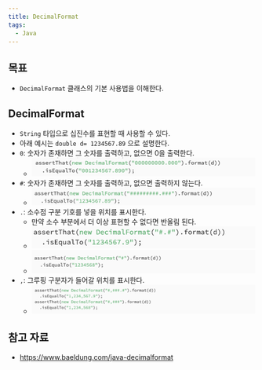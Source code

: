 ```yaml
---
title: DecimalFormat
tags:
  - Java
---
```

## 목표

- `DecimalFormat` 클래스의 기본 사용법을 이해한다.

## DecimalFormat

- `String` 타입으로 십진수를 표현할 때 사용할 수 있다.
- 아래 예시는 `double d= 1234567.89` 으로 설명한다.
- `0`: 숫자가 존재하면 그 숫자를 출력하고, 없으면 0을 출력한다.
	- ![](assets/Pasted%20image%2020241002201334.png)
- `#`: 숫자가 존재하면 그 숫자를 출력하고, 없으면 출력하지 않는다.
	- ![](assets/Pasted%20image%2020241002201411.png)
- `.`: 소수점 구분 기호를 넣을 위치를 표시한다.
	- 만약 소수 부분에서 더 이상 표현할 수 없다면 반올림 된다.
	- ![](assets/Pasted%20image%2020241002201621.png)
	- ![](assets/Pasted%20image%2020241002201629.png)
- `,`: 그루핑 구분자가 들어갈 위치를 표시한다.
	- ![](assets/Pasted%20image%2020241002201723.png)

## 참고 자료

- https://www.baeldung.com/java-decimalformat


